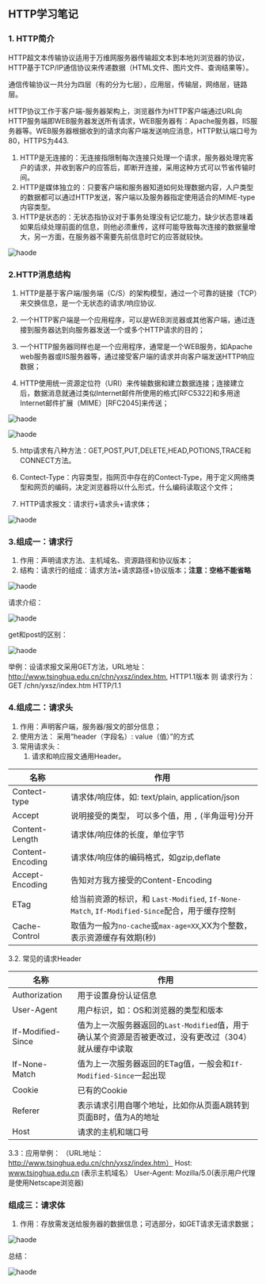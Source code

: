 ##   HTTP学习笔记
### 1.  HTTP简介
HTTP超文本传输协议适用于万维网服务器传输超文本到本地刘浏览器的协议，HTTP基于TCP/IP通信协议来传递数据（HTML文件、图片文件、查询结果等）。

通信传输协议一共分为四层（有的分为七层），应用层，传输层，网络层，链路层。

HTTP协议工作于客户端-服务器架构上，浏览器作为HTTP客户端通过URL向HTTP服务端即WEB服务器发送所有请求，WEB服务器有：Apache服务器，IIS服务器等。WEB服务器根据收到的请求向客户端发送响应消息，HTTP默认端口号为80，HTTPS为443.

1.  HTTP是无连接的：无连接指限制每次连接只处理一个请求，服务器处理完客户的请求，并收到客户的应答后，即断开连接，采用这种方式可以节省传输时间。
2.  HTTP是媒体独立的：只要客户端和服务器知道如何处理数据内容，人户类型的数据都可以通过HTTP发送，客户端以及服务器指定使用适合的MIME-type内容类型。
3.  HTTP是状态的：无状态指协议对于事务处理没有记忆能力，缺少状态意味着如果后续处理前面的信息，则他必须重传，这样可能导致每次连接的数据量增大，另一方面，在服务器不需要先前信息时它的应答就较快。

![haode](./images/13263206-a7196ebb670f0adc.webp)

### 2.HTTP消息结构
1.  HTTP是基于客户端/服务端（C/S）的架构模型，通过一个可靠的链接（TCP）来交换信息，是一个无状态的请求/响应协议.

2.  一个HTTP客户端是一个应用程序，可以是WEB浏览器或其他客户端，通过连接到服务器达到向服务器发送一个或多个HTTP请求的目的；

3.  一个HTTP服务器同样也是一个应用程序，通常是一个WEB服务，如Apache web服务器或IIS服务器等，通过接受客户端的请求并向客户端发送HTTP响应数据；

4.  HTTP使用统一资源定位符（URI）来传输数据和建立数据连接；连接建立后，数据消息就通过类似Internet邮件所使用的格式[RFC5322]和多用途Internet邮件扩展（MIME）[RFC2045]来传送；

![haode](./images/13263206-35516e0eae6660b7.webp)

![haode](./images/13263206-789acd89ebc8afef.webp)

5.  http请求有八种方法：GET,POST,PUT,DELETE,HEAD,POTIONS,TRACE和CONNECT方法。

6.  Contect-Type：内容类型，指网页中存在的Contect-Type，用于定义网络类型和网页的编码，决定浏览器将以什么形式，什么编码读取这个文件；

7.  HTTP请求报文：请求行+请求头+请求体；

![haode](./images/13263206-dde2fc0423a9f861.webp)

### 3.组成一：请求行
1.  作用：声明请求方法、主机域名、资源路径和协议版本；
2.  结构：请求行的组成：请求方法+请求路径+协议版本；**注意：空格不能省略**

![haode](./images/13263206-bd2710e3b5c882b4.png )

请求介绍：

![haode](./images/13263206-051b254be6bfc958.png)

get和post的区别：

![haode](./images/13263206-8f5448afb45fbddd.png)

举例：设请求报文采用GET方法，URL地址：
http://www.tsinghua.edu.cn/chn/yxsz/index.htm, HTTP1.1版本
则 请求行为：
GET /chn/yxsz/index.htm HTTP/1.1

### 4.组成二：请求头

1.  作用：声明客户端，服务器/报文的部分信息；
2.  使用方法： 采用“header（字段名）: value（值）”的方式
3.  常用请求头：
    1.  请求和响应报文通用Header。

|名称|作用|
|-|-|
|Contect-type|请求体/响应体，如: text/plain, application/json|
|Accept|说明接受的类型， 可以多个值，用 `,` (半角逗号)分开|
|Content-Length|请求体/响应体的长度，单位字节|
|Content-Encoding|请求体/响应体的编码格式，如gzip,deflate|
|Accept-Encoding|告知对方我方接受的Content-Encoding|
|ETag|给当前资源的标识，和 `Last-Modified`, `If-None-Match`, `If-Modified-Since`配合，用于缓存控制|
|Cache-Control|取值为一般为`no-cache`或`max-age=XX`,XX为个整数，表示资源缓存有效期(秒)|


3.2.  常见的请求Header

|名称|作用|
|-|-|
|Authorization|用于设置身份认证信息|
|User-Agent|用户标识，如：OS和浏览器的类型和版本|
|If-Modified-Since|值为上一次服务器返回的`Last-Modified`值，用于确认某个资源是否被更改过，没有更改过（304）就从缓存中读取|
|If-None-Match|值为上一次服务器返回的ETag值，一般会和`If-Modified-Since`一起出现|
|Cookie|已有的Cookie|
|Referer|表示请求引用自哪个地址，比如你从页面A跳转到页面B时，值为A的地址|
|Host|请求的主机和端口号|

3.3：应用举例：
（URL地址：http://www.tsinghua.edu.cn/chn/yxsz/index.htm）
Host: www.tsinghua.edu.cn (表示主机域名）
User-Agent: Mozilla/5.0(表示用户代理是使用Netscape浏览器)

### 组成三：请求体
1.  作用：存放需发送给服务器的数据信息；可选部分，如GET请求无请求数据；

![haode](./images/13263206-6ecaa5f61c737071.png)

总结：

![haode](./images/13263206-896025cfc08bb955.webp)
